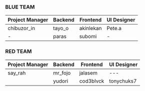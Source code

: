 
### BLUE TEAM

| Project Manager	| Backend	| Frontend	|	UI Designer	|
| ---------------	| -------	| --------	| -----------	|
| chibuzor_in			| tayo_o	|	akinlekan	| Pete.a			|
|				-					|	paras   |	subomi   	|		-					|






### RED TEAM

| Project Manager	|	Backend		|	Frontend	|	UI Designer	|
| ---							|	---				|	---				|	---					|
|	say_rah					|	mr_fojo		|	jalasem		|	---   			|
|									|	yudori		|	cod3blvck	|	tonychuks7	|
